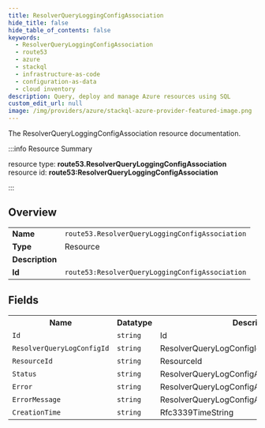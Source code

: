 ```yaml
---
title: ResolverQueryLoggingConfigAssociation
hide_title: false
hide_table_of_contents: false
keywords:
  - ResolverQueryLoggingConfigAssociation
  - route53
  - azure
  - stackql
  - infrastructure-as-code
  - configuration-as-data
  - cloud inventory
description: Query, deploy and manage Azure resources using SQL
custom_edit_url: null
image: /img/providers/azure/stackql-azure-provider-featured-image.png
---
```

The ResolverQueryLoggingConfigAssociation resource documentation.

:::info Resource Summary

<div class="row">
<div class="providerDocColumn">
<span>resource type:&nbsp;<b>route53.ResolverQueryLoggingConfigAssociation</b></span><br />
<span>resource id:&nbsp;<b>route53:ResolverQueryLoggingConfigAssociation</b></span><br />
</div>
</div>

:::

## Overview
<table><tbody>
<tr><td><b>Name</b></td><td><code>route53.ResolverQueryLoggingConfigAssociation</code></td></tr>
<tr><td><b>Type</b></td><td>Resource</td></tr>
<tr><td><b>Description</b></td><td></td></tr>
<tr><td><b>Id</b></td><td><code>route53:ResolverQueryLoggingConfigAssociation</code></td></tr>
</tbody></table>

## Fields
<table><tbody>
<tr><th>Name</th><th>Datatype</th><th>Description</th></tr>
<tr><td><code>Id</code></td><td><code>string</code></td><td>Id</td></tr><tr><td><code>ResolverQueryLogConfigId</code></td><td><code>string</code></td><td>ResolverQueryLogConfigId</td></tr><tr><td><code>ResourceId</code></td><td><code>string</code></td><td>ResourceId</td></tr><tr><td><code>Status</code></td><td><code>string</code></td><td>ResolverQueryLogConfigAssociationStatus</td></tr><tr><td><code>Error</code></td><td><code>string</code></td><td>ResolverQueryLogConfigAssociationError</td></tr><tr><td><code>ErrorMessage</code></td><td><code>string</code></td><td>ResolverQueryLogConfigAssociationErrorMessage</td></tr><tr><td><code>CreationTime</code></td><td><code>string</code></td><td>Rfc3339TimeString</td></tr>
</tbody></table>